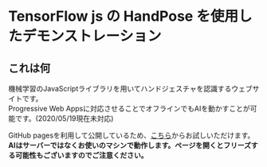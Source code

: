 # TensorFlow js の HandPose を使用したデモンストレーション

## これは何
機械学習のJavaScriptライブラリを用いてハンドジェスチャを認識するウェブサイトです。   
Progressive Web Appsに対応させることでオフラインでもAIを動かすことが可能です。(2020/05/19現在未対応)    

GitHub pagesを利用して公開しているため、[こちら](https://matsusato4.github.io/TFjs-HandPoseDemo/ "TFjs-HandPoseDemo")からお試しいただけます。   
**AIはサーバーではなくお使いのマシンで動作します。ページを開くとフリーズする可能性もございますのでご注意ください。**